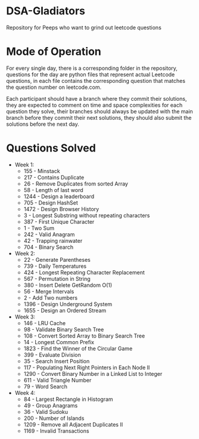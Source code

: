 # DSA-Gladiators
Repository for Peeps who want to grind out leetcode questions

# Mode of Operation

For every single day, there is a corresponding folder in the repository,
questions for the day are python files that represent actual Leetcode questions,
in each file contains the corresponding question that matches the question number on leetcode.com.

Each participant should have a branch where they commit their solutions, they are expected to comment on time and
space complexities for each question they solve, their branches should always be updated with the main branch before they commit their next solutions, they should also submit the solutions before the next day.

# Questions Solved

* Week 1:
  * 155 - Minstack
  * 217 - Contains Duplicate
  * 26 - Remove Duplicates from sorted Array
  * 58 - Length of last word
  * 1244 - Design a leaderboard
  * 705 - Design HashSet
  * 1472 - Design Browser History
  * 3 - Longest Substring without repeating characters
  * 387 - First Unique Character
  * 1 - Two Sum
  * 242 - Valid Anagram
  * 42 - Trapping rainwater
  * 704 - Binary Search
* Week 2:
  * 22 - Generate Parentheses
  * 739 - Daily Temperatures
  * 424 - Longest Repeating Character Replacement
  * 567 - Permutation in String 
  * 380 - Insert Delete GetRandom O(1)
  * 56 - Merge Intervals
  * 2 - Add Two numbers
  * 1396 - Design Underground System
  * 1655 - Design an Ordered Stream
* Week 3:
  * 146 - LRU Cache
  * 98 - Validate Binary Search Tree
  * 108 - Convert Sorted Array to Binary Search Tree
  * 14 - Longest Common Prefix
  * 1823 - Find the Winner of the Circular Game
  * 399 - Evaluate Division
  * 35 - Search Insert Position
  * 117 - Populating Next Right Pointers in Each Node II
  * 1290 - Convert Binary Number in a Linked List to Integer
  * 611 - Valid Triangle Number
  * 79 - Word Search
* Week 4:
  * 84 - Largest Rectangle in Histogram
  * 49 - Group Anagrams
  * 36 - Valid Sudoku
  * 200 - Number of Islands
  * 1209 - Remove all Adjacent Duplicates II
  * 1169 - Invalid Transactions


